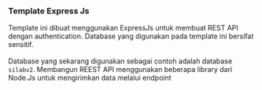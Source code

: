 ### Template Express Js

Template ini dibuat menggunakan ExpressJs untuk membuat REST API dengan authentication. 
Database yang digunakan pada template ini bersifat sensitif.
<br>
<br>
Database yang sekarang digunakan sebagai contoh adalah database `silabv2`. 
Membangun REEST API menggunakan beberapa library dari Node.Js untuk mengirimkan data melalui endpoint
